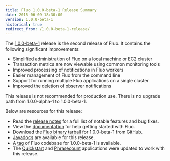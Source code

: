 ```yaml
---
title: Fluo 1.0.0-beta-1 Release Summary
date: 2015-06-09 18:30:00
version: 1.0.0-beta-1
historical: true
redirect_from: /1.0.0-beta-1-release/
---
```


The [1.0.0-beta-1][release] release is the second release of Fluo.  It contains the following significant improvements:

 * Simplified administration of Fluo on a local machine or EC2 cluster
 * Transaction metrics are now viewable using common monitoring tools
 * Improved processing of notifications in Fluo workers
 * Easier management of Fluo from the command line
 * Support for running multiple Fluo applications on a single cluster
 * Improved the deletion of observer notifications

This release is not recommended for production use.  There is no upgrade path from 1.0.0-alpha-1 to 1.0.0-beta-1.

Below are resources for this release:

 * Read the [release notes][notes] for a full list of notable features and bug fixes.
 * View the [documentation] for help getting started with Fluo.
 * Download the [Fluo binary tarball][release] for 1.0.0-beta-1 from GitHub.
 * [Javadocs][apidocs] are available for this release.
 * A [tag] of Fluo codebase for 1.0.0-beta-1 is available.
 * The [Quickstart] and [Phrasecount] applications were updated to work with this release.

[release]: https://github.com/fluo-io/fluo/releases/tag/1.0.0-beta-1
[notes]: /release-notes/1.0.0-beta-1/
[apidocs]: /apidocs/fluo/1.0.0-beta-1/
[documentation]: /docs/fluo/1.0.0-beta-1/
[tag]: https://github.com/fluo-io/fluo/tree/1.0.0-beta-1
[Quickstart]: https://github.com/fluo-io/fluo-quickstart
[Phrasecount]: https://github.com/fluo-io/phrasecount
